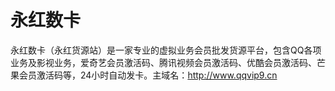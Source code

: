 # 永红数卡
永红数卡（永红货源站）是一家专业的虚拟业务会员批发货源平台，包含QQ各项业务及影视业务，爱奇艺会员激活码、腾讯视频会员激活码、优酷会员激活码、芒果会员激活码等，24小时自动发卡。主域名：http://www.qqvip9.cn
